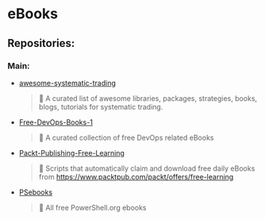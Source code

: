 # eBooks

## Repositories:
### Main:
- [awesome-systematic-trading](https://github.com/Thamielis/awesome-systematic-trading)
	> :memo: A curated list of awesome libraries, packages, strategies, books, blogs, tutorials for systematic trading.
- [Free-DevOps-Books-1](https://github.com/Thamielis/Free-DevOps-Books-1)
	> :memo: A curated collection of free DevOps related eBooks
- [Packt-Publishing-Free-Learning](https://github.com/Thamielis/Packt-Publishing-Free-Learning)
	> :memo: Scripts that automatically claim and download  free daily eBooks from https://www.packtpub.com/packt/offers/free-learning
- [PSebooks](https://github.com/Thamielis/PSebooks)
	> :memo: All free PowerShell.org ebooks

